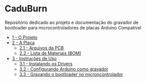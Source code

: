 # CaduBurn
Repositório dedicado ao projeto e documentação do gravador de bootloader para microcontroladores de placas Arduino Compatível
- [1 - O Projeto](https://github.com/cadupalmieri/CaduBurn/tree/master/1%20-%20O%20Projeto)
- [2 - A Placa](https://github.com/cadupalmieri/CaduBurn/tree/master/2%20-%20A%20placa)
  - [2.1 - Arquivos da PCB](https://github.com/cadupalmieri/CaduBurn/tree/master/2%20-%20A%20placa/2.1%20-%20Arquivos%20da%20PCB)
  - [2.2 - Lista de Materiais (BOM)](https://github.com/cadupalmieri/CaduBurn/tree/master/2%20-%20A%20placa/2.2%20%20Lista%20de%20Materiais%20(BOM))
- [3 - Instruções de Uso](https://github.com/cadupalmieri/CaduBurn/tree/master/3%20-%20Instrucoes%20de%20Uso)
  - [3.1 - Instalando os Drivers]()
  - [3.2 - Configurando Arduino como gravador]()
  - [3.3 - Gravando o bootloader no microncontrolador]()
